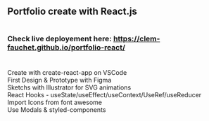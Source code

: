 ## Portfolio create with React.js
#
### Check live deployement here: https://clem-fauchet.github.io/portfolio-react/
#
Create with create-react-app on VSCode <br/>
First Design & Prototype with Figma <br/>
Sketchs with Illustrator for SVG animations <br/>
React Hooks - useState/useEffect/useContext/UseRef/useReducer <br/>
Import Icons from font awesome <br/>
Use Modals & styled-components <br/>
